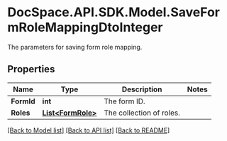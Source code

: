 # DocSpace.API.SDK.Model.SaveFormRoleMappingDtoInteger
The parameters for saving form role mapping.

## Properties

Name | Type | Description | Notes
------------ | ------------- | ------------- | -------------
**FormId** | **int** | The form ID. | 
**Roles** | [**List&lt;FormRole&gt;**](FormRole.md) | The collection of roles. | 

[[Back to Model list]](../README.md#documentation-for-models) [[Back to API list]](../README.md#documentation-for-api-endpoints) [[Back to README]](../README.md)

